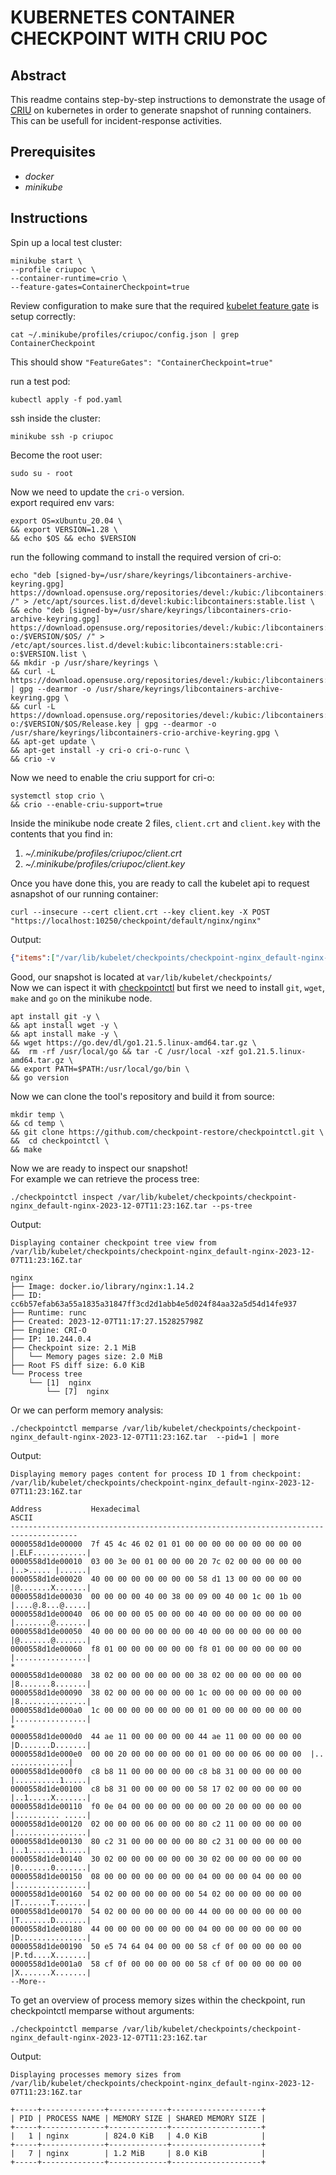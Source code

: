 # KUBERNETES CONTAINER CHECKPOINT WITH CRIU POC

## Abstract
This readme contains step-by-step instructions to demonstrate the usage of [CRIU](https://criu.org/Main_Page) on kubernetes in order to generate snapshot of running containers.    
This can be usefull for incident-response activities.  


## Prerequisites
- *docker*
- *minikube*


## Instructions
Spin up a local test cluster:  
```console
minikube start \
--profile criupoc \
--container-runtime=crio \
--feature-gates=ContainerCheckpoint=true
```   

Review configuration to make sure that the required [kubelet feature gate](https://kubernetes.io/blog/2022/12/05/forensic-container-checkpointing-alpha/#how-do-i-use-container-checkpointing)  is setup correctly:  

```console
cat ~/.minikube/profiles/criupoc/config.json | grep ContainerCheckpoint
```  

This should show  `"FeatureGates": "ContainerCheckpoint=true"`  

run a test pod:  
```console
kubectl apply -f pod.yaml
```  


ssh inside the cluster:  
```console
minikube ssh -p criupoc
```  

Become the root user:  
```console
sudo su - root
```  

Now we need to update the `cri-o` version.  
export required env vars:  
```console
export OS=xUbuntu_20.04 \
&& export VERSION=1.28 \
&& echo $OS && echo $VERSION
```  

run the following command to install the required version of cri-o:  
```console
echo "deb [signed-by=/usr/share/keyrings/libcontainers-archive-keyring.gpg] https://download.opensuse.org/repositories/devel:/kubic:/libcontainers:/stable/$OS/ /" > /etc/apt/sources.list.d/devel:kubic:libcontainers:stable.list \
&& echo "deb [signed-by=/usr/share/keyrings/libcontainers-crio-archive-keyring.gpg] https://download.opensuse.org/repositories/devel:/kubic:/libcontainers:/stable:/cri-o:/$VERSION/$OS/ /" > /etc/apt/sources.list.d/devel:kubic:libcontainers:stable:cri-o:$VERSION.list \
&& mkdir -p /usr/share/keyrings \
&& curl -L https://download.opensuse.org/repositories/devel:/kubic:/libcontainers:/stable/$OS/Release.key | gpg --dearmor -o /usr/share/keyrings/libcontainers-archive-keyring.gpg \
&& curl -L https://download.opensuse.org/repositories/devel:/kubic:/libcontainers:/stable:/cri-o:/$VERSION/$OS/Release.key | gpg --dearmor -o /usr/share/keyrings/libcontainers-crio-archive-keyring.gpg \
&& apt-get update \
&& apt-get install -y cri-o cri-o-runc \
&& crio -v
```  

Now we need to enable the criu support for cri-o:  
```console
systemctl stop crio \
&& crio --enable-criu-support=true
```   


Inside the minikube node create 2 files, `client.crt` and `client.key` with the contents that you find in:
1. *~/.minikube/profiles/criupoc/client.crt*
2. *~/.minikube/profiles/criupoc/client.key*  

Once you have done this, you are ready to call the kubelet api to request asnapshot of our running container:  
```console
curl --insecure --cert client.crt --key client.key -X POST "https://localhost:10250/checkpoint/default/nginx/nginx"
```  

Output:  
```json
{"items":["/var/lib/kubelet/checkpoints/checkpoint-nginx_default-nginx-2023-12-07T11:23:16Z.tar"]}
```  

Good, our snapshot is located at `var/lib/kubelet/checkpoints/`  
Now we can ispect it with [checkpointctl](https://github.com/checkpoint-restore/checkpointctl) but first we need to install `git`, `wget`, `make` and `go` on the minikube node.  
```console
apt install git -y \
&& apt install wget -y \
&& apt install make -y \
&& wget https://go.dev/dl/go1.21.5.linux-amd64.tar.gz \
&&  rm -rf /usr/local/go && tar -C /usr/local -xzf go1.21.5.linux-amd64.tar.gz \
&& export PATH=$PATH:/usr/local/go/bin \
&& go version
```  
Now we can clone the tool's repository and build it from source:  
```console
mkdir temp \
&& cd temp \
&& git clone https://github.com/checkpoint-restore/checkpointctl.git \
&&  cd checkpointctl \
&& make
```  

Now we are ready to inspect our snapshot!  
For example we can retrieve the process tree:  
```console
./checkpointctl inspect /var/lib/kubelet/checkpoints/checkpoint-nginx_default-nginx-2023-12-07T11:23:16Z.tar --ps-tree
```  

Output:  
```console
Displaying container checkpoint tree view from /var/lib/kubelet/checkpoints/checkpoint-nginx_default-nginx-2023-12-07T11:23:16Z.tar

nginx
├── Image: docker.io/library/nginx:1.14.2
├── ID: cc6b57efab63a55a1835a31847ff3cd2d1abb4e5d024f84aa32a5d54d14fe937
├── Runtime: runc
├── Created: 2023-12-07T11:17:27.152825798Z
├── Engine: CRI-O
├── IP: 10.244.0.4
├── Checkpoint size: 2.1 MiB
│   └── Memory pages size: 2.0 MiB
├── Root FS diff size: 6.0 KiB
└── Process tree
    └── [1]  nginx
        └── [7]  nginx
```  

Or we can perform memory analysis:  
```console
./checkpointctl memparse /var/lib/kubelet/checkpoints/checkpoint-nginx_default-nginx-2023-12-07T11:23:16Z.tar  --pid=1 | more
```   
Output:  
```console
Displaying memory pages content for process ID 1 from checkpoint: /var/lib/kubelet/checkpoints/checkpoint-nginx_default-nginx-2023-12-07T11:23:16Z.tar

Address           Hexadecimal                                       ASCII            
-------------------------------------------------------------------------------------
0000558d1de00000  7f 45 4c 46 02 01 01 00 00 00 00 00 00 00 00 00  |.ELF............|
0000558d1de00010  03 00 3e 00 01 00 00 00 20 7c 02 00 00 00 00 00  |..>..... |......|
0000558d1de00020  40 00 00 00 00 00 00 00 58 d1 13 00 00 00 00 00  |@.......X.......|
0000558d1de00030  00 00 00 00 40 00 38 00 09 00 40 00 1c 00 1b 00  |....@.8...@.....|
0000558d1de00040  06 00 00 00 05 00 00 00 40 00 00 00 00 00 00 00  |........@.......|
0000558d1de00050  40 00 00 00 00 00 00 00 40 00 00 00 00 00 00 00  |@.......@.......|
0000558d1de00060  f8 01 00 00 00 00 00 00 f8 01 00 00 00 00 00 00  |................|
*
0000558d1de00080  38 02 00 00 00 00 00 00 38 02 00 00 00 00 00 00  |8.......8.......|
0000558d1de00090  38 02 00 00 00 00 00 00 1c 00 00 00 00 00 00 00  |8...............|
0000558d1de000a0  1c 00 00 00 00 00 00 00 01 00 00 00 00 00 00 00  |................|
*
0000558d1de000d0  44 ae 11 00 00 00 00 00 44 ae 11 00 00 00 00 00  |D.......D.......|
0000558d1de000e0  00 00 20 00 00 00 00 00 01 00 00 00 06 00 00 00  |.. .............|
0000558d1de000f0  c8 b8 11 00 00 00 00 00 c8 b8 31 00 00 00 00 00  |..........1.....|
0000558d1de00100  c8 b8 31 00 00 00 00 00 58 17 02 00 00 00 00 00  |..1.....X.......|
0000558d1de00110  f0 0e 04 00 00 00 00 00 00 00 20 00 00 00 00 00  |.......... .....|
0000558d1de00120  02 00 00 00 06 00 00 00 80 c2 11 00 00 00 00 00  |................|
0000558d1de00130  80 c2 31 00 00 00 00 00 80 c2 31 00 00 00 00 00  |..1.......1.....|
0000558d1de00140  30 02 00 00 00 00 00 00 30 02 00 00 00 00 00 00  |0.......0.......|
0000558d1de00150  08 00 00 00 00 00 00 00 04 00 00 00 04 00 00 00  |................|
0000558d1de00160  54 02 00 00 00 00 00 00 54 02 00 00 00 00 00 00  |T.......T.......|
0000558d1de00170  54 02 00 00 00 00 00 00 44 00 00 00 00 00 00 00  |T.......D.......|
0000558d1de00180  44 00 00 00 00 00 00 00 04 00 00 00 00 00 00 00  |D...............|
0000558d1de00190  50 e5 74 64 04 00 00 00 58 cf 0f 00 00 00 00 00  |P.td....X.......|
0000558d1de001a0  58 cf 0f 00 00 00 00 00 58 cf 0f 00 00 00 00 00  |X.......X.......|
--More--
```  
To get an overview of process memory sizes within the checkpoint, run checkpointctl memparse without arguments:  
```console
./checkpointctl memparse /var/lib/kubelet/checkpoints/checkpoint-nginx_default-nginx-2023-12-07T11:23:16Z.tar
```   
Output:  
```console
Displaying processes memory sizes from /var/lib/kubelet/checkpoints/checkpoint-nginx_default-nginx-2023-12-07T11:23:16Z.tar

+-----+--------------+-------------+--------------------+
| PID | PROCESS NAME | MEMORY SIZE | SHARED MEMORY SIZE |
+-----+--------------+-------------+--------------------+
|   1 | nginx        | 824.0 KiB   | 4.0 KiB            |
+-----+--------------+-------------+--------------------+
|   7 | nginx        | 1.2 MiB     | 8.0 KiB            |
+-----+--------------+-------------+--------------------+
```  


